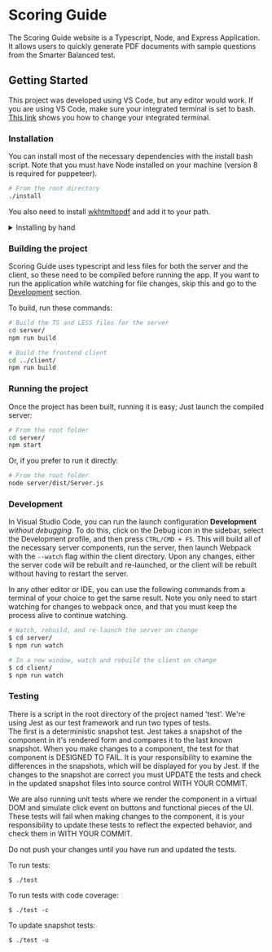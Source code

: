 # Scoring Guide

The Scoring Guide website is a Typescript, Node, and Express Application. It allows users to quickly generate PDF documents with sample questions from the Smarter Balanced test.

## Getting Started

This project was developed using VS Code, but any editor would work. If you are using VS Code, make sure your integrated terminal is set to bash. [This link](https://code.visualstudio.com/docs/editor/integrated-terminal#_configuration) shows you how to change your integrated terminal. 

### Installation
You can install most of the necessary dependencies with the install bash script. Note that you must have Node installed on your machine (version 8 is required for puppeteer).
```sh
# From the root directory
./install
```

You also need to install [wkhtmltopdf](https://wkhtmltopdf.org/downloads.html) and add it to your path. 

<details> 
  <summary>Installing by hand</summary>

1. Install development dependencies from the root directory.
```sh
npm install
```

2. In the **client** directory, install npm dependencies.
```sh
cd client/
npm install
```

3. In the **server** directory, install npm dependencies. Note that you may need to go back to the project's root directory before running the following commands. 
```sh
cd server/
npm install
```
</details>

### Building the project
Scoring Guide uses typescript and less files for both the server and the client, so these need to be compiled before running the app. If you want to run the application while watching for file changes, skip this and go to the [Development](#development) section.

To build, run these commands:
```sh
# Build the TS and LESS files for the server
cd server/
npm run build

# Build the frontend client
cd ../client/
npm run build
```

### Running the project
Once the project has been built, running it is easy; Just launch the compiled server:

```sh
# From the root folder
cd server/
npm start
```

Or, if you prefer to run it directly:
```sh
# From the root folder
node server/dist/Server.js
```

### Development

In Visual Studio Code, you can run the launch configuration **Development** _without debugging_. To do this, click on the Debug icon in the sidebar, select the Development profile, and then press `CTRL/CMD + F5`. This will build all of the necessary server components, run the server, then launch Webpack with the `--watch` flag within the client directory. Upon any changes, either the server code will be rebuilt and re-launched, or the client will be rebuilt without having to restart the server.

In any other editor or IDE, you can use the following commands from a terminal of your choice to get the same result. Note you only need to start watching for changes to webpack once, and that you must keep the process alive to continue watching.
```sh
# Watch, rebuild, and re-launch the server on change
$ cd server/
$ npm run watch

# In a new window, watch and rebuild the client on change
$ cd client/
$ npm run watch
```

### Testing
There is a script in the root directory of the project named 'test'. We're using Jest as our test framework and run two types of tests.  
The first is a deterministic snapshot test. Jest takes a snapshot of the component in it's rendered form and compares it to the 
last known snapshot. When you make changes to a component, the test for that component is DESIGNED TO FAIL. It is your responsibility to 
examine the differences in the snapshots, which will be displayed for you by Jest. If the changes to the snapshot are correct you must 
UPDATE the tests and check in the updated snapshot files into source control WITH YOUR COMMIT.

We are also running unit tests where we render the component in a virtual DOM and simulate click event on buttons and functional pieces 
of the UI. These tests will fail when making changes to the component, it is your responsibility to update these tests to reflect the 
expected behavior, and check them in WITH YOUR COMMIT.

Do not push your changes until you have run and updated the tests.

To run tests:
```
$ ./test
```

To run tests with code coverage:
```
$ ./test -c
```

To update snapshot tests:
```
$ ./test -u
```

